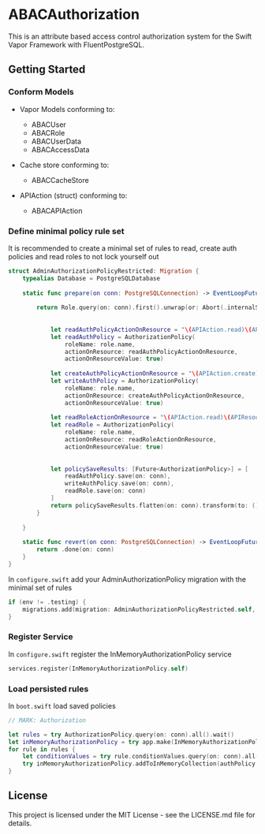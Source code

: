 # ABACAuthorization

This is an attribute based access control authorization system for the Swift Vapor Framework with FluentPostgreSQL.

## Getting Started

### Conform Models
- Vapor Models conforming to:
    - ABACUser
    - ABACRole
    - ABACUserData
    - ABACAccessData

- Cache store conforming to:
    - ABACCacheStore

- APIAction (struct) conforming to:
    - ABACAPIAction


### Define minimal policy rule set
It is recommended to create a minimal set of rules to read, create auth policies and read roles to not lock yourself out

```swift
struct AdminAuthorizationPolicyRestricted: Migration {
    typealias Database = PostgreSQLDatabase
    
    static func prepare(on conn: PostgreSQLConnection) -> EventLoopFuture<Void> {
        
        return Role.query(on: conn).first().unwrap(or: Abort(.internalServerError)).flatMap { role in
            
            
            let readAuthPolicyActionOnResource = "\(APIAction.read)\(APIResource.authorizationPolicyResource.rawValue)"
            let readAuthPolicy = AuthorizationPolicy(
                roleName: role.name,
                actionOnResource: readAuthPolicyActionOnResource,
                actionOnResourceValue: true)
            
            let createAuthPolicyActionOnResource = "\(APIAction.create)\(APIResource.authorizationPolicyResource.rawValue)"
            let writeAuthPolicy = AuthorizationPolicy(
                roleName: role.name,
                actionOnResource: createAuthPolicyActionOnResource,
                actionOnResourceValue: true)
            
            let readRoleActionOnResource = "\(APIAction.read)\(APIResource.rolesResource.rawValue)"
            let readRole = AuthorizationPolicy(
                roleName: role.name,
                actionOnResource: readRoleActionOnResource,
                actionOnResourceValue: true)
            
            
            let policySaveResults: [Future<AuthorizationPolicy>] = [
                readAuthPolicy.save(on: conn),
                writeAuthPolicy.save(on: conn),
                readRole.save(on: conn)
            ]
            return policySaveResults.flatten(on: conn).transform(to: ())
        }
        
    }
    
    static func revert(on conn: PostgreSQLConnection) -> EventLoopFuture<Void> {
        return .done(on: conn)
    }
}
```

In `configure.swift` add your AdminAuthorizationPolicy migration with the minimal set of rules
```swift
if (env != .testing) {
    migrations.add(migration: AdminAuthorizationPolicyRestricted.self, database: .psql)
}
```

### Register Service
In `configure.swift`  register the InMemoryAuthorizationPolicy service
```swift
services.register(InMemoryAuthorizationPolicy.self)
```

### Load persisted rules
In `boot.swift` load saved policies
```swift
// MARK: Authorization

let rules = try AuthorizationPolicy.query(on: conn).all().wait()
let inMemoryAuthorizationPolicy = try app.make(InMemoryAuthorizationPolicy.self)
for rule in rules {
    let conditionValues = try rule.conditionValues.query(on: conn).all().wait()
    try inMemoryAuthorizationPolicy.addToInMemoryCollection(authPolicy: rule, conditionValues: conditionValues)
}
```


## License

This project is licensed under the MIT License - see the LICENSE.md file for details.
